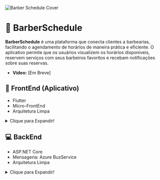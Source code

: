 ![Barber Schedule Cover](https://github.com/user-attachments/assets/9efb8f7c-dc7a-4006-8867-7caf35be3007)

# :barber: BarberSchedule

**BarberSchedule** é uma plataforma que conecta clientes a barbearias, facilitando o agendamento de horários de maneira prática e eficiente. O aplicativo permite que os usuários visualizem os horários disponíveis, reservem serviços com seus barbeiros favoritos e recebam notificações sobre suas reservas.

- **Vídeo:** [Em Breve]

## :iphone: FrontEnd (Aplicativo)
- Flutter
- Micro-FrontEnd
- Arquitetura Limpa
<details>
<summary>Clique para Expandir!</summary>

## Introdução

Bem-vindo ao BarberSchedule! Este projeto foi desenvolvido para fornecer uma plataforma amigável onde os clientes podem facilmente agendar horários em sua barbearia preferida. O aplicativo permite que os usuários:

- Cadastrem-se e façam login para acessar todas as funcionalidades.
- Visualizem os horários disponíveis e reservem seus serviços preferidos.
- Consultem o histórico de agendamentos e gerenciem suas reservas.

### Projetos

- **client_app:** Este projeto é responsável pelo front-end voltado para os clientes, onde eles podem se cadastrar, visualizar os horários disponíveis e agendar serviços.
- **barbershop_app:** Este projeto é voltado para os barbeiros e administradores das barbearias, permitindo que eles gerenciem seus horários, visualizem reservas e interajam com os clientes.
- **design_system:** Este é um pacote compartilhado entre os dois projetos anteriores. Ele fornece estilos, componentes e padrões visuais para garantir uma experiência consistente em ambas as aplicações.

### Uso do Design System

Tanto o `client_app` quanto o `barbershop_app` utilizam o `design_system` como dependência para garantir que os estilos de cores, componentes e outros elementos visuais sejam consistentes em toda a plataforma. O design system foi desenvolvido como um package Flutter, facilitando a integração e o uso de seus recursos nos diferentes micro front-ends.

## Instalação

Para instalar este projeto, siga os seguintes passos:

1. Clone o repositório:
    ```sh
    git clone https://github.com/SeuUsuario/BarberScheduleApp.git
    ```
2. Instale as dependências:
    ```sh
    flutter pub get
    ```
3. Execute:
    ```sh
    flutter run
    ```

## :wrench: Tecnologias e Ferramentas

### Tecnologias
- Flutter

### Ferramentas
- [flutter_bloc](https://pub.dev/packages/flutter_bloc) - Utilizado para gerenciamento de estado.
- [dio](https://pub.dev/packages/dio) - Package utilizado para realizar consultas HTTP.
- [get_it](https://pub.dev/packages/get_it) - Package utilizado para realizar injeção de dependência.
- [shared_preferences](https://pub.dev/packages/shared_preferences) - Utilizado para armazenar dados do usuário localmente.

## Arquitetura
  
Este projeto segue a **Clean Architecture** para garantir a escalabilidade e facilidade de manutenção do código. A estrutura de pastas está organizada da seguinte forma:

### Estrutura de Pastas
lib │ ├── core │ ├── services │ ├── features │
- **core:** Contém configurações globais e constantes do aplicativo.
- **services:** Implementa os serviços como API, banco de dados e notificações.
- **features:** Contém as funcionalidades principais do aplicativo, como agendamento e gerenciamento de usuários.


- **domain:** Define as entidades e os contratos dos repositórios.
- **data:** Implementa os repositórios e fontes de dados.
- **presentation:** Contém as telas e lógica de apresentação.

</details>

## :computer: BackEnd
- ASP.NET Core
- Mensageria: Azure BusService
- Arquitetura Limpa
<details>
<summary>Clique para Expandir!</summary>

## Introdução

Bem-vindo ao BarberSchedule Backend! Este projeto foi desenvolvido utilizando ASP.NET Core para fornecer uma API robusta e segura que suporta as funcionalidades do aplicativo BarberSchedule.

Com esta API, você pode:

- Gerenciar autenticação e autorização de usuários.
- Criar, editar e deletar horários de agendamento.
- Utilização de BusService para mensageria.
- Armazenar e recuperar dados de clientes e agendamentos de forma eficiente.

### Mensageria com Azure Bus Service

Para garantir a comunicação eficiente entre os diferentes serviços da plataforma, foi implementada uma solução de mensageria utilizando o **Azure Bus Service**. Essa abordagem permite o envio e recebimento de mensagens assíncronas entre os componentes, facilitando a escalabilidade e a integração dos micro front-ends com o back-end.

## Instalação

Para instalar este projeto, siga os seguintes passos:

1. Clone o repositório:
    ```sh
    git clone https://github.com/SeuUsuario/BarberScheduleAPI.git
    ```
2. Navegue até o diretório do projeto:
    ```sh
    cd BarberScheduleAPI
    ```
3. Instale as dependências:
    ```sh
    dotnet restore
    ```
4. Execute a aplicação:
    ```sh
    dotnet run
    ```

## :wrench: Tecnologias e Ferramentas

### Tecnologias
- ASP.NET Core

### Dependências
- [Microsoft.AspNetCore.Authentication.JwtBearer](https://www.nuget.org/packages/Microsoft.AspNetCore.Authentication.JwtBearer) - Para autenticação JWT.
- [EntityFrameworkCore](https://www.nuget.org/packages/Microsoft.EntityFrameworkCore) - ORM para gerenciamento de banco de dados.
- [FluentValidation](https://www.nuget.org/packages/FluentValidation) - Para validação de dados de entrada.
- [Serilog](https://www.nuget.org/packages/Serilog) - Para logging.
- [AutoMapper](https://www.nuget.org/packages/AutoMapper) - Para mapeamento de objetos.

</details>
